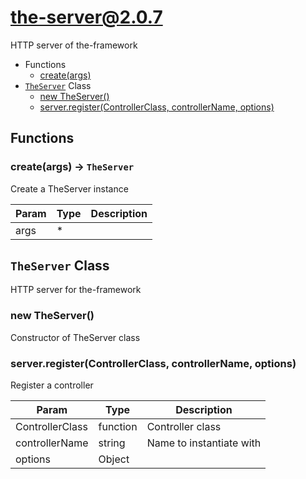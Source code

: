 # the-server@2.0.7

HTTP server of the-framework

+ Functions
  + [create(args)](#the-server-function-create)
+ [`TheServer`](#the-server-classes) Class
  + [new TheServer()](#the-server-classes-the-server-constructor)
  + [server.register(ControllerClass, controllerName, options)](#the-server-classes-the-server-register)

## Functions

<a class='md-heading-link' name="the-server-function-create" ></a>

### create(args) -> `TheServer`

Create a TheServer instance

| Param | Type | Description |
| ----- | --- | -------- |
| args | * |  |



<a class='md-heading-link' name="the-server-classes"></a>

## `TheServer` Class

HTTP server for the-framework




<a class='md-heading-link' name="the-server-classes-the-server-constructor" ></a>

### new TheServer()

Constructor of TheServer class



<a class='md-heading-link' name="the-server-classes-the-server-register" ></a>

### server.register(ControllerClass, controllerName, options)

Register a controller

| Param | Type | Description |
| ----- | --- | -------- |
| ControllerClass | function | Controller class |
| controllerName | string | Name to instantiate with |
| options | Object |  |




